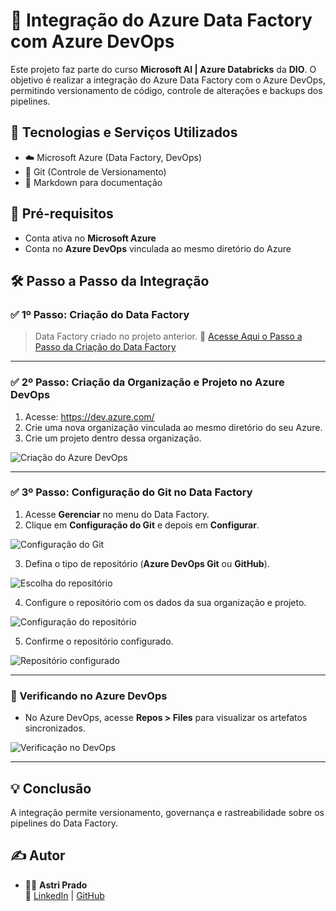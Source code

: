 
# 🎯 Integração do Azure Data Factory com Azure DevOps

Este projeto faz parte do curso **Microsoft AI | Azure Databricks** da **DIO**. O objetivo é realizar a integração do Azure Data Factory com o Azure DevOps, permitindo versionamento de código, controle de alterações e backups dos pipelines.

## 🚀 Tecnologias e Serviços Utilizados

- ☁️ Microsoft Azure (Data Factory, DevOps)
- 🔧 Git (Controle de Versionamento)
- 📄 Markdown para documentação

## 🔗 Pré-requisitos

- Conta ativa no **Microsoft Azure**
- Conta no **Azure DevOps** vinculada ao mesmo diretório do Azure

## 🛠️ Passo a Passo da Integração

### ✅ 1º Passo: Criação do Data Factory
> Data Factory criado no projeto anterior.
🔗 [Acesse Aqui o Passo a Passo da Criação do Data Factory](https://github.com/AstriPrado/Projeto-Azure-Data-Factory)

---

### ✅ 2º Passo: Criação da Organização e Projeto no Azure DevOps
 1. Acesse: https://dev.azure.com/
 2. Crie uma nova organização vinculada ao mesmo diretório do seu Azure.
 3. Crie um projeto dentro dessa organização.

![Criação do Azure DevOps](./imagens/print-1.png)

---

### ✅ 3º Passo: Configuração do Git no Data Factory

1. Acesse **Gerenciar** no menu do Data Factory.
2. Clique em **Configuração do Git** e depois em **Configurar**.

![Configuração do Git](./imagens/print-2.png)

3. Defina o tipo de repositório (**Azure DevOps Git** ou **GitHub**).

![Escolha do repositório](./imagens/print-3.png)

4. Configure o repositório com os dados da sua organização e projeto.

![Configuração do repositório](./imagens/print-4.png)

5. Confirme o repositório configurado.

![Repositório configurado](./imagens/print-5.png)

---

### 🔗 Verificando no Azure DevOps

- No Azure DevOps, acesse **Repos > Files** para visualizar os artefatos sincronizados.

![Verificação no DevOps](./imagens/print-6.png)

---

## 💡 Conclusão

A integração permite versionamento, governança e rastreabilidade sobre os pipelines do Data Factory.

## ✍️ Autor

- 👩‍💻 **Astri Prado**  
🔗 [LinkedIn](https://www.linkedin.com/in/astri-prado) | [GitHub](https://github.com/AstriPrado)

